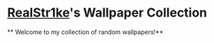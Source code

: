 # [RealStr1ke](https://github.com/RealStr1ke)'s Wallpaper Collection
** Welcome to my collection of random wallpapers!**

